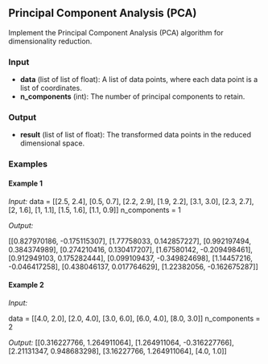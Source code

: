## Principal Component Analysis (PCA)

Implement the Principal Component Analysis (PCA) algorithm for dimensionality reduction.

### Input

- **data** (list of list of float): A list of data points, where each data point is a list of coordinates.
- **n_components** (int): The number of principal components to retain.

### Output

- **result** (list of list of float): The transformed data points in the reduced dimensional space.

### Examples

#### Example 1

*Input:*
data = [[2.5, 2.4], [0.5, 0.7], [2.2, 2.9], [1.9, 2.2], [3.1, 3.0], [2.3, 2.7], [2, 1.6], [1, 1.1], [1.5, 1.6], [1.1, 0.9]]
n_components = 1

*Output:*

[[0.827970186, -0.175115307], [1.77758033, 0.142857227], [0.992197494, 0.384374989], [0.274210416, 0.130417207], [1.67580142, -0.209498461], [0.912949103, 0.175282444], [0.099109437, -0.349824698], [1.14457216, -0.046417258], [0.438046137, 0.017764629], [1.22382056, -0.162675287]]

#### Example 2

*Input:*

data = [[4.0, 2.0], [2.0, 4.0], [3.0, 6.0], [6.0, 4.0], [8.0, 3.0]]
n_components = 2

*Output:*
[[0.316227766, 1.264911064], [1.264911064, -0.316227766], [2.21131347, 0.948683298], [3.16227766, 1.264911064], [4.0, 1.0]]


